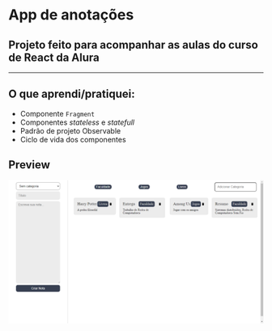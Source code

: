 # App de anotações

## Projeto feito para acompanhar as aulas do curso de React da Alura
___
## O que aprendi/pratiquei:
* Componente ```Fragment```
* Componentes _stateless_ e _statefull_
* Padrão de projeto Observable
* Ciclo de vida dos componentes

## Preview
![Preview](./src/assets/img/preview.png)